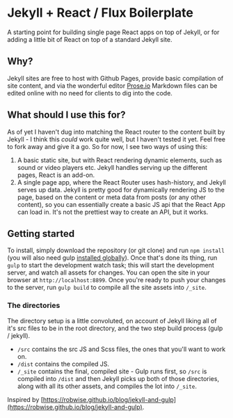 # Jekyll + React / Flux Boilerplate

A starting point for building single page React apps on top of Jekyll, or for adding a little bit of React on top of a standard Jekyll site.

## Why?

Jekyll sites are free to host with Github Pages, provide basic compilation of site content, and via the wonderful editor [Prose.io](http://prose.io/) Markdown files can be edited online with no need for clients to dig into the code.

## What should I use this for?

As of yet I haven't dug into matching the React router to the content built by Jekyll - I think this _could_ work quite well, but I haven't tested it yet. Feel free to fork away and give it a go. So for now, I see two ways of using this:

1. A basic static site, but with React rendering dynamic elements, such as sound or video players etc. Jekyll handles serving up the different pages, React is an add-on.
2. A single page app, where the React Router uses hash-history, and Jekyll serves up data. Jekyll is pretty good for dynamically rendering JS to the page, based on the content or meta data from posts (or any other content), so you can essentially create a basic JS api that the React App can load in. It's not the prettiest way to create an API, but it works.

## Getting started

To install, simply download the repository (or git clone) and run `npm install` (you will also need gulp [installed globally][gulp]). Once that's done its thing, run `gulp` to start the development watch task; this will start the development server, and watch all assets for changes. You can open the site in your browser at `http://localhost:8899`. Once you're ready to push your changes to the server, run `gulp build` to compile all the site assets into `/_site`.

### The directories

The directory setup is a little convoluted, on account of Jekyll liking all of it's src files to be in the root directory, and the two step build process (gulp / jekyll).

* `/src` contains the src JS and Scss files, the ones that you'll want to work on.
* `/dist` contains the compiled JS.
* `/_site` contains the final, compiled site - Gulp runs first, so `/src` is compiled into `/dist` and then Jekyll picks up both of those directories, along with all its other assets, and compiles the lot into `/_site`.

Inspired by [https://robwise.github.io/blog/jekyll-and-gulp](https://robwise.github.io/blog/jekyll-and-gulp).

[gulp]: https://github.com/gulpjs/gulp/blob/master/docs/getting-started.md
